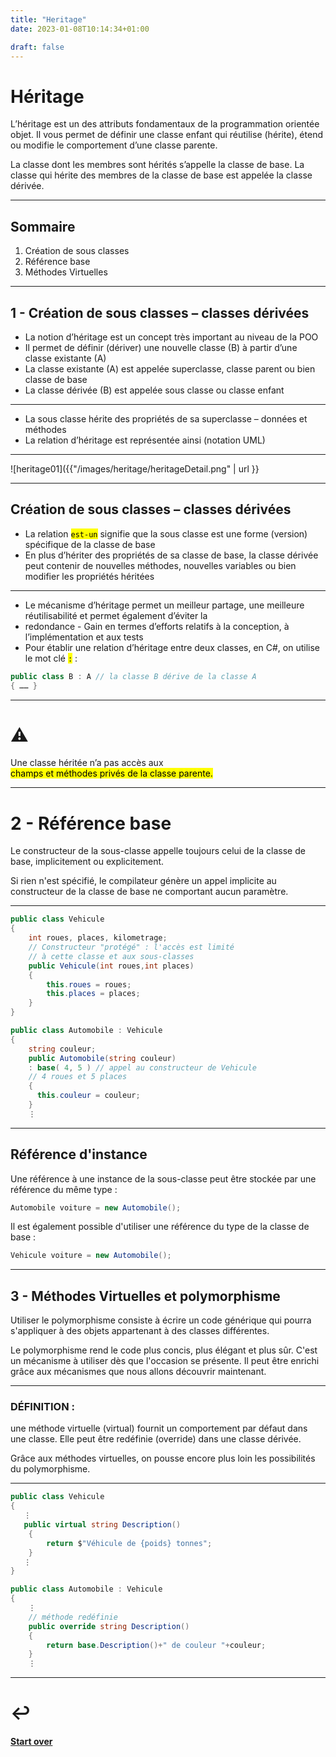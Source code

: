 ```yaml
---
title: "Heritage"
date: 2023-01-08T10:14:34+01:00

draft: false
---
```

<style>
  .reveal p {
    text-align: left;
  }
  .reveal ul {
    display: block;
  }
  .reveal ol {
    display: block;
  }
  .size {
  font-size: 28px;
  }
  .sizeXXX {
  font-size: xxx-large;
  }
    .blanc
{
background-color :white;
}
</style>

# Héritage
L’héritage est un des attributs fondamentaux de la programmation orientée objet. Il vous permet de définir une classe enfant qui réutilise (hérite), étend ou modifie le comportement d’une classe parente. 

La classe dont les membres sont hérités s’appelle la classe de base. La classe qui hérite des membres de la classe de base est appelée la classe dérivée.

---

## Sommaire 
1. Création de sous classes
2. Référence base
3. Méthodes Virtuelles

---

## 1 - Création de sous classes – classes dérivées
- La notion d’héritage est un concept très important au niveau de la POO
- Il permet de définir (dériver) une nouvelle classe (B) à partir d’une classe existante (A)
- La classe existante (A) est appelée superclasse, classe parent ou bien classe de base
- La classe dérivée (B) est appelée sous classe ou classe enfant


---

- La sous classe hérite des propriétés de sa superclasse – données et méthodes
- La relation d’héritage est représentée ainsi (notation UML)

---

![heritage01]({{"/images/heritage/heritageDetail.png" | url }}

---

## Création de sous classes – classes dérivées
- La relation <mark>`est-un`</mark> signifie que la sous classe est une forme (version) spécifique de la classe de base
- En plus d’hériter des propriétés de sa classe de base, la classe dérivée peut contenir de nouvelles méthodes, nouvelles variables ou bien modifier les propriétés héritées

---

- Le mécanisme d’héritage permet un meilleur partage, une meilleure réutilisabilité et permet également d’éviter la 
- redondance - Gain en termes d’efforts relatifs à la conception, à l’implémentation et aux tests
- Pour établir une relation d’héritage entre deux classes, en C#, on utilise le mot clé <mark>`:`</mark> :

```csharp
public class B : A // la classe B dérive de la classe A
{ …… }
```

---

# ⚠️
Une classe héritée n’a pas accès aux  
<mark>champs et méthodes privés de la classe parente.
</mark>

---

# 2 - Référence base
Le constructeur de la sous-classe appelle toujours celui de la classe de base, implicitement ou explicitement.

Si rien n'est spécifié, le compilateur génère un appel implicite au constructeur de la classe de base ne comportant aucun paramètre. 

---



```csharp
public class Vehicule
{
    int roues, places, kilometrage;
    // Constructeur "protégé" : l'accès est limité
    // à cette classe et aux sous-classes
    public Vehicule(int roues,int places)
    {
        this.roues = roues;
        this.places = places;
    }
}
```
```csharp   {hl_lines=[5]}
public class Automobile : Vehicule
{
    string couleur;
    public Automobile(string couleur)
    : base( 4, 5 ) // appel au constructeur de Vehicule
    // 4 roues et 5 places
    {
      this.couleur = couleur;
    }
	⋮
```

---

## Référence d'instance

Une référence à une instance de la sous-classe peut être stockée par une référence du même type :

```csharp
Automobile voiture = new Automobile();
```
Il est également possible d'utiliser une référence du type de la classe de base :

```csharp
Vehicule voiture = new Automobile();
```

---

## 3 - Méthodes Virtuelles et polymorphisme

Utiliser le polymorphisme consiste à écrire un code générique qui pourra s'appliquer à des objets appartenant à des classes différentes.

Le polymorphisme rend le code plus concis, plus élégant et plus sûr. 
C'est un mécanisme à utiliser dès que l'occasion se présente. 
Il peut être enrichi grâce aux mécanismes que nous allons découvrir maintenant.

---

### DÉFINITION : 
une méthode virtuelle (virtual) fournit un comportement par défaut dans une classe. 
Elle peut être redéfinie (override) dans une classe dérivée.

Grâce aux méthodes virtuelles, on pousse encore plus loin les possibilités du polymorphisme.

---

```csharp  {hl_lines=[4]}
public class Vehicule
{
   ⋮
   public virtual string Description()
    {
        return $"Véhicule de {poids} tonnes";
    }
   ⋮
}
```

```csharp  {hl_lines=[5]}
public class Automobile : Vehicule
{
    ⋮
    // méthode redéfinie
    public override string Description()
    {
        return base.Description()+" de couleur "+couleur;
    }
	⋮
```
---

# ↩️

#### [Start over](/index)